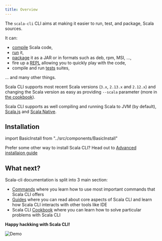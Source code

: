 ```yaml
---
title: Overview
---
```


The `scala-cli` CLI aims at making it easier to run, test, and package, Scala sources.

It can:
- [compile](/docs/comamnds/compile) Scala code,
- [run](/docs/comamnds/run) it,
- [package](/docs/comamnds/package) it as a JAR or in formats such as deb, rpm, MSI, …,
- fire up a [REPL](/docs/comamnds/repl) allowing you to quickly play with the code,
- compile and run [tests](/docs/comamnds/test) suites,

... and many other things.

Scala CLI supports most recent Scala versions (`3.x`, `2.13.x` and `2.12.x`) and changing the Scala version as easy as providing `--scala` parameter (more in [the cookbook](#/docs/cookbooks/scala-versions)). 

Scala CLI supports as well compiling and running Scala to JVM (by default), [Scala.js](/docs/guides/scala-js) and [Scala Native](/docs/guides/scala-native).

## Installation

import BasicInstall from "../src/components/BasicInstall"

<BasicInstall/>

Prefer some other way to install Scala CLI? Head out to [Advanced installaion guide](/install#advanced-installation)


## What next?

Scala-cli documentation is split into 3 main section:
 - [Commands](/docs/commands/input) where you learn how to use most important commands that Scala CLI offers
 - [Guides](/docs/guides/ide) where you can read about core aspects of Scala CLI and learn how Scala CLI interacts with other tools like IDE
 - Scala CLI [Cookbook](/cookbooks/index) where you can learn how to solve particular problems with Scala CLI

**Happy hackking with Scala CLI!**

![Demo](/img/dark/demo.svg)